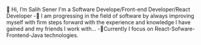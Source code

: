 👋 Hi, I’m Salih Sener
I'm a Software Develope/Front-end Developer/React Developer
-🌱 I am progressing in the field of software by always improving myself with firm steps forward with the experience and knowledge I have gained and my friends I work with...
-💞️Currently I focus on React-Sofware-Frontend-Java technologies.
